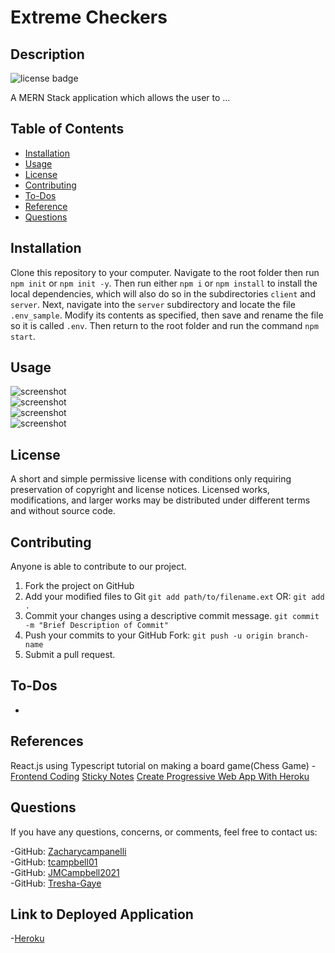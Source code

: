 # Extreme Checkers

## Description

![license badge](https://img.shields.io/badge/license-mit-green)

A MERN Stack application which allows the user to ...

## Table of Contents

- [Installation](#Installation)
- [Usage](#Usage)
- [License](#License)
- [Contributing](#Contributing)
- [To-Dos](#To-Dos)
- [Reference](#Reference)
- [Questions](#Questions)

## Installation

Clone this repository to your computer. Navigate to the root folder then run `npm init` or `npm init -y`. Then run either `npm i` or `npm install` to install the local dependencies, which will also do so in the subdirectories `client` and `server`. Next, navigate into the `server` subdirectory and locate the file `.env_sample`. Modify its contents as specified, then save and rename the file so it is called `.env`. Then return to the root folder and run the command `npm start`.

## Usage

![screenshot](public/images/Screenshot_1.png)  
![screenshot](public/images/Screenshot_2.png)  
![screenshot](public/images/Screenshot_3.png)  
![screenshot](public/images/Screenshot_4.png)

## License

A short and simple permissive license with conditions only requiring preservation of copyright and license notices. Licensed works, modifications, and larger works may be distributed under different terms and without source code.

## Contributing

Anyone is able to contribute to our project.

1. Fork the project on GitHub
2. Add your modified files to Git
   `git add path/to/filename.ext`
   OR:
   `git add .`
3. Commit your changes using a descriptive commit message.
   `git commit -m "Brief Description of Commit"`
4. Push your commits to your GitHub Fork:
   `git push -u origin branch-name`
5. Submit a pull request.

## To-Dos

-

## References

React.js using Typescript tutorial on making a board game(Chess Game) -
[Frontend Coding](https://www.youtube.com/watch?v=Iri__zwxwHg&list=PLBmRxydnERkysOgOS917Ojc_-uisgb8Aj&index=1)
[Sticky Notes](https://www.youtube.com/watch?v=Efo7nIUF2JY)
[Create Progressive Web App With Heroku](https://create-react-app.dev/docs/making-a-progressive-web-app/)
## Questions

If you have any questions, concerns, or comments, feel free to contact us:

-GitHub: [Zacharycampanelli](https://github.com/Zacharycampanelli)  
-GitHub: [tcampbell01](https://github.com/tcampbell01)  
-GitHub: [JMCampbell2021](https://github.com/JMCampbell2021)  
-GitHub: [Tresha-Gaye](https://github.com/Tresha-Gaye)

## Link to Deployed Application

-[Heroku]()
